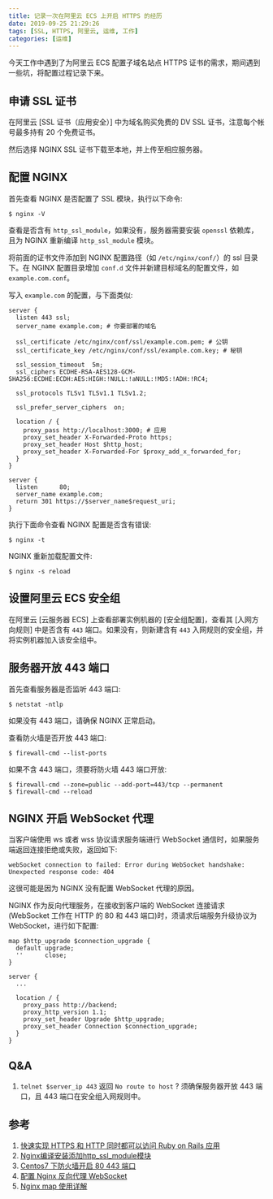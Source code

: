 ```yaml
---
title: 记录一次在阿里云 ECS 上开启 HTTPS 的经历
date: 2019-09-25 21:29:26
tags: [SSL, HTTPS, 阿里云, 运维, 工作]
categories: [运维]
---
```


今天工作中遇到了为阿里云 ECS 配置子域名站点 HTTPS 证书的需求，期间遇到一些坑，将配置过程记录下来。

<!--more-->

## 申请 SSL 证书

在阿里云 [SSL 证书（应用安全）] 中为域名购买免费的 DV SSL 证书，注意每个帐号最多持有 20 个免费证书。

然后选择 NGINX SSL 证书下载至本地，并上传至相应服务器。

## 配置 NGINX

首先查看 NGINX 是否配置了 SSL 模块，执行以下命令:

```
$ nginx -V
```

查看是否含有 `http_ssl_module`，如果没有，服务器需要安装 `openssl` 依赖库，且为 NGINX 重新编译 `http_ssl_module` 模块。

将前面的证书文件添加到 NGINX 配置路径（如 `/etc/nginx/conf/`）的 ssl 目录下。在 NGINX 配置目录增加 `conf.d` 文件并新建目标域名的配置文件，如 `example.com.conf`。

写入 `example.com` 的配置，与下面类似:

```
server {
  listen 443 ssl;
  server_name example.com; # 你要部署的域名

  ssl_certificate /etc/nginx/conf/ssl/example.com.pem; # 公钥
  ssl_certificate_key /etc/nginx/conf/ssl/example.com.key; # 秘钥

  ssl_session_timeout  5m;
  ssl_ciphers ECDHE-RSA-AES128-GCM-SHA256:ECDHE:ECDH:AES:HIGH:!NULL:!aNULL:!MD5:!ADH:!RC4;

  ssl_protocols TLSv1 TLSv1.1 TLSv1.2;

  ssl_prefer_server_ciphers  on;

  location / {
    proxy_pass http://localhost:3000; # 应用
    proxy_set_header X-Forwarded-Proto https;
    proxy_set_header Host $http_host;
    proxy_set_header X-Forwarded-For $proxy_add_x_forwarded_for;
  }
}

server {
  listen      80;
  server_name example.com;
  return 301 https://$server_name$request_uri;
}

```

执行下面命令查看 NGINX 配置是否含有错误:

```
$ nginx -t
```

NGINX 重新加载配置文件:

```
$ nginx -s reload
```

## 设置阿里云 ECS 安全组

在阿里云 [云服务器 ECS] 上查看部署实例机器的 [安全组配置]，查看其 [入网方向规则] 中是否含有 `443` 端口。如果没有，则新建含有 `443` 入网规则的安全组，并将实例机器加入该安全组中。

## 服务器开放 443 端口

首先查看服务器是否监听 443 端口:

```
$ netstat -ntlp
```

如果没有 443 端口，请确保 NGINX 正常启动。

查看防火墙是否开放 443 端口:

```
$ firewall-cmd --list-ports
```

如果不含 443 端口，须要将防火墙 443 端口开放:

```
$ firewall-cmd --zone=public --add-port=443/tcp --permanent
$ firewall-cmd --reload
```

## NGINX 开启 WebSocket 代理

当客户端使用 ws 或者 wss 协议请求服务端进行 WebSocket 通信时，如果服务端返回连接拒绝或失败，返回如下:

```
webSocket connection to failed: Error during WebSocket handshake: Unexpected response code: 404
```

这很可能是因为 NGINX 没有配置 WebSocket 代理的原因。

NGINX 作为反向代理服务，在接收到客户端的 WebSocket 连接请求(WebSocket 工作在 HTTP 的 80 和 443 端口)时，须请求后端服务升级协议为 WebSocket，进行如下配置:

```
map $http_upgrade $connection_upgrade {
  default upgrade;
  ''      close;
}

server {
  ...

  location / {
    proxy_pass http://backend;
    proxy_http_version 1.1;
    proxy_set_header Upgrade $http_upgrade;
    proxy_set_header Connection $connection_upgrade;
  }
}
```

## Q&A

1. `telnet $server_ip 443` 返回 `No route to host` ?
  须确保服务器开放 443 端口，且 443 端口在安全组入网规则中。

## 参考

1. [快速实现 HTTPS 和 HTTP 同时都可以访问 Ruby on Rails 应用](https://ruby-china.org/topics/35009)
2. [Nginx编译安装添加http_ssl_module模块](https://hunfan.top/2018/11/16/Nginx%E9%87%8D%E6%96%B0%E7%BC%96%E8%AF%91%E5%AE%89%E8%A3%85%E6%B7%BB%E5%8A%A0http-ssl-module%E6%A8%A1%E5%9D%97/)
3. [Centos7 下防火墙开启 80 443 端口](https://my.oschina.net/macleo/blog/1816346)
4. [配置 Nginx 反向代理 WebSocket](https://www.hi-linux.com/posts/42176.html)
5. [Nginx map 使用详解](https://blog.51cto.com/tchuairen/2175525)